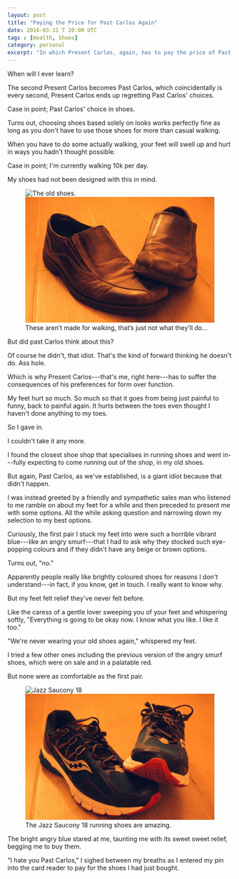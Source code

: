 ```yaml
---
layout: post
title: "Paying the Price for Past Carlos Again"
date: 2016-03-31 T 20:00 UTC
tags : [Health, Shoes]
category: personal
excerpt: "In which Present Carlos, again, has to pay the price of Past Carlos' mistakes. This time, in the form of shoes."
---
```

When will I ever learn?

The second Present Carlos becomes Past Carlos, which coincidentally is every second, Present Carlos ends up regretting Past Carlos' choices.

Case in point; Past Carlos' choice in shoes.

Turns out, choosing shoes based solely on looks works perfectly fine as long as you don't have to use those shoes for more than casual walking.

When you have to do some actually walking, your feet will swell up and hurt in ways you hadn't thought possible.

Case in point; I'm currently walking 10k per day.

My shoes had not been designed with this in mind.

<figure>
	<img class="js-lazy-load" data-original="/assets/posts/2016/march/paying-the-price-for-past-carlos-again/carlos-eriksson-old-shoes.jpg" alt="The old shoes.">
	<noscript>
		<img src="/assets/posts/2016/march/paying-the-price-for-past-carlos-again/carlos-eriksson-old-shoes.jpg" alt="The old shoes.">
	</noscript>
	<figcaption>These aren’t made for walking, that’s just not what they’ll do&hellip;</figcaption>
</figure>

But did past Carlos think about this?

Of course he didn't, that idiot. That's the kind of forward thinking he doesn't do. Ass hole.

Which is why Present Carlos---that's me, right here---has to suffer the consequences of his preferences for form over function.

My feet hurt so much. So much so that it goes from being just painful to funny, back to painful again. It hurts between the toes even thought I haven't done anything to my toes.

So I gave in.

<p data-pullquote="Like the caress of a gentle lover sweeping you of your feet."></p>

I couldn't take it any more.

I found the closest shoe shop that specialises in running shoes and went in---fully expecting to come running out of the shop, in my old shoes.

But again, Past Carlos, as we've established, is a giant idiot because that didn't happen.

I was instead greeted by a friendly and sympathetic sales man who listened to me ramble on about my feet for a while and then preceded to present me with some options. All the while asking question and narrowing down my selection to my best options.

Curiously, the first pair I stuck my feet into were such a horrible vibrant blue---like an angry smurf---that I had to ask why they stocked such eye-popping colours and if they didn't have any beige or brown options.

Turns out, "no."

Apparently people really like brightly coloured shoes for reasons I don't understand---in fact, if you know, get in touch. I really want to know why.

But my feet felt relief they've never felt before.

Like the caress of a gentle lover sweeping you of your feet and whispering softly, "Everything is going to be okay now. I know what you like. I like it too."

"We're never wearing your old shoes again," whispered my feet.

I tried a few other ones including the previous version of the angry smurf shoes, which were on sale and in a palatable red.

But none were as comfortable as the first pair.

<figure>
	<img class="js-lazy-load" data-original="/assets/posts/2016/march/paying-the-price-for-past-carlos-again/carlos-eriksson-running-shoes.jpg" alt="Jazz Saucony 18">
	<noscript>
		<img src="/assets/posts/2016/march/paying-the-price-for-past-carlos-again/carlos-eriksson-running-shoes.jpg" alt="Jazz Saucony 18">
	</noscript>
	<figcaption>The Jazz Saucony 18 running shoes are amazing.</figcaption>
</figure>

The bright angry blue stared at me, taunting me with its sweet sweet relief, begging me to buy them.

"I hate you Past Carlos," I sighed between my breaths as I entered my pin into the card reader to pay for the shoes I had just bought.